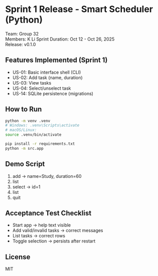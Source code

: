 # Sprint 1 Release - Smart Scheduler (Python)

Team: Group 32  
Members: K Li
Sprint Duration: Oct 12 - Oct 26, 2025  
Release: v0.1.0

## Features Implemented (Sprint 1)
- US-01: Basic interface shell (CLI)
- US-02: Add task (name, duration)
- US-03: View tasks
- US-04: Select/unselect task
- US-14: SQLite persistence (migrations)

## How to Run
```bash
python -m venv .venv
# Windows: .venv\Scripts\activate
# macOS/Linux:
source .venv/bin/activate

pip install -r requirements.txt
python -m src.app
```

## Demo Script
1. add -> name=Study, duration=60
2. list
3. select -> id=1
4. list
5. quit

## Acceptance Test Checklist
- Start app -> help text visible
- Add valid/invalid tasks -> correct messages
- List tasks -> correct rows
- Toggle selection -> persists after restart


## License
MIT
